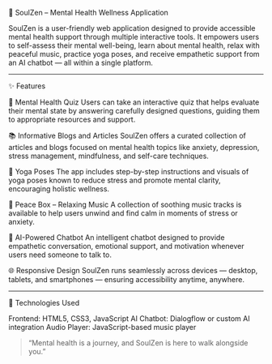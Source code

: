 
 🌿 SoulZen – Mental Health Wellness Application

SoulZen is a user-friendly web application designed to provide accessible mental health support through multiple interactive tools. It empowers users to self-assess their mental well-being, learn about mental health, relax with peaceful music, practice yoga poses, and receive empathetic support from an AI chatbot — all within a single platform.

---

 ✨ Features

🧠 Mental Health Quiz
Users can take an interactive quiz that helps evaluate their mental state by answering carefully designed questions, guiding them to appropriate resources and support.

📚 Informative Blogs and Articles
SoulZen offers a curated collection of articles and blogs focused on mental health topics like anxiety, depression, stress management, mindfulness, and self-care techniques.

🧘 Yoga Poses
The app includes step-by-step instructions and visuals of yoga poses known to reduce stress and promote mental clarity, encouraging holistic wellness.

🎵 Peace Box – Relaxing Music
A collection of soothing music tracks is available to help users unwind and find calm in moments of stress or anxiety.

💬 AI-Powered Chatbot
An intelligent chatbot designed to provide empathetic conversation, emotional support, and motivation whenever users need someone to talk to.

🌐 Responsive Design
SoulZen runs seamlessly across devices — desktop, tablets, and smartphones — ensuring accessibility anytime, anywhere.

---

 🧰 Technologies Used

 Frontend: HTML5, CSS3, JavaScript
 AI Chatbot: Dialogflow or custom AI integration
 Audio Player: JavaScript-based music player
 


> “Mental health is a journey, and SoulZen is here to walk alongside you.”
